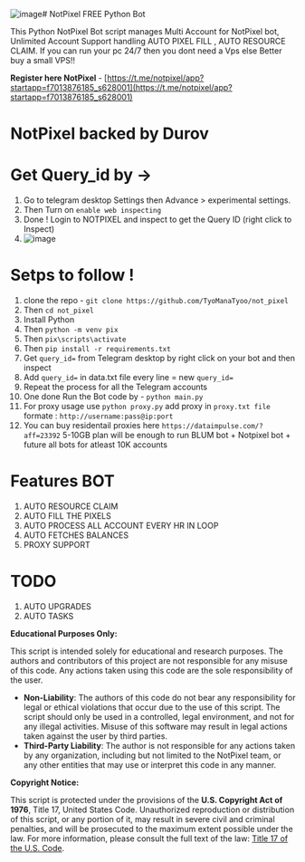 ![image](https://github.com/user-attachments/assets/67543cc5-f57f-457d-87cf-4e867f5e040f)# NotPixel FREE Python Bot

This Python NotPixel Bot script manages Multi Account for NotPixel bot, Unlimited Account Support handling AUTO PIXEL FILL , AUTO RESOURCE CLAIM. If you can run your pc 24/7 then you dont need a Vps else Better buy a small VPS!!

**Register here NotPixel** - [https://t.me/notpixel/app?startapp=f7013876185_s628001](https://t.me/notpixel/app?startapp=f7013876185_s628001)

# NotPixel backed by Durov

# Get Query_id by ->

1. Go to telegram desktop Settings then Advance > experimental settings.
2. Then Turn on `enable web inspecting`
3. Done ! Login to NOTPIXEL and inspect to get the Query ID (right click to Inspect)
4. ![image](![image](https://github.com/user-attachments/assets/01e3bdcd-69d8-42e4-8498-f14c43acd37e)
)


# Setps to follow !

1. clone the repo - `git clone https://github.com/TyoManaTyoo/not_pixel`
2. Then `cd not_pixel`
3. Install Python
4. Then `python -m venv pix`
5. Then `pix\scripts\activate`
6. Then `pip install -r requirements.txt`
7. Get `query_id=` from Telegram desktop by right click on your bot and then inspect
8. Add `query_id=` in data.txt file every line = new `query_id=`
9. Repeat the process for all the Telegram accounts
10. One done Run the Bot code by - `python main.py`
11. For proxy usage use `python proxy.py` add proxy in `proxy.txt file ` formate : `http://username:pass@ip:port`
12. You can buy residentail proxies here `https://dataimpulse.com/?aff=23392` 5-10GB plan will be enough to run BLUM bot + Notpixel bot + future all bots for atleast 10K accounts

# Features BOT

1. AUTO RESOURCE CLAIM
2. AUTO FILL THE PIXELS
3. AUTO PROCESS ALL ACCOUNT EVERY HR IN LOOP
4. AUTO FETCHES BALANCES
5. PROXY SUPPORT

# TODO

1. AUTO UPGRADES
2. AUTO TASKS

**Educational Purposes Only:**

This script is intended solely for educational and research purposes. The authors and contributors of this project are not responsible for any misuse of this code. Any actions taken using this code are the sole responsibility of the user.

- **Non-Liability**: The authors of this code do not bear any responsibility for legal or ethical violations that occur due to the use of this script. The script should only be used in a controlled, legal environment, and not for any illegal activities. Misuse of this software may result in legal actions taken against the user by third parties.
- **Third-Party Liability**: The author is not responsible for any actions taken by any organization, including but not limited to the NotPixel team, or any other entities that may use or interpret this code in any manner.

**Copyright Notice:**

This script is protected under the provisions of the **U.S. Copyright Act of 1976**, Title 17, United States Code. Unauthorized reproduction or distribution of this script, or any portion of it, may result in severe civil and criminal penalties, and will be prosecuted to the maximum extent possible under the law.
For more information, please consult the full text of the law: [Title 17 of the U.S. Code](https://www.copyright.gov/title17/).


